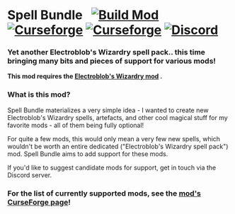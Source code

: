 
# Spell Bundle &nbsp; [![Build Mod](https://github.com/WinDanesz/SpellBundle/actions/workflows/gradle.yml/badge.svg)](https://github.com/WinDanesz/SpellBundle/actions/workflows/gradle.yml) [![Curseforge](http://cf.way2muchnoise.eu/full_559525_downloads.svg)](https://www.curseforge.com/minecraft/mc-mods/spell-bundle) [![Curseforge](http://cf.way2muchnoise.eu/versions/608287.svg)](http://www.curseforge.com/minecraft/mc-mods/spell-bundle/files) [![Discord](https://img.shields.io/discord/544897694448091146?color=7289DA&label=Discord)](https://discord.gg/wuSsgKwAKv)

### Yet another Electroblob's Wizardry spell pack.. this time bringing many bits and pieces of support for various mods!

**This mod requires the [Electroblob's Wizardry mod](https://www.curseforge.com/minecraft/mc-mods/electroblobs-wizardry) .**


### What is this mod?

Spell Bundle materializes a very simple idea - I wanted to create new Electroblob's Wizardry spells, artefacts, and other cool magical stuff for my favorite mods - all of them being fully optional!

For quite a few mods, this would only mean a very few new spells, which wouldn't be worth an entire dedicated ("Electroblob's Wizardry spell pack") mod. Spell Bundle aims to add support for these mods.

If you'd like to suggest candidate mods for support, get in touch via the Discord server.

### For the list of currently supported mods, see the [mod's CurseForge page](https://www.curseforge.com/minecraft/mc-mods/spell-bundle)!

 
